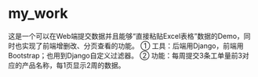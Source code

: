 # my_work
这是一个可以在Web端提交数据并且能够“直接粘贴Excel表格”数据的Demo，同时也实现了前端增删改、分页查看的功能。
① 工具：后端用Django，前端用Bootstrap；也用到Django自定义过滤器。
② 功能：每周提交3条工单量前3对应的产品名称，每1页显示2周的数据。

